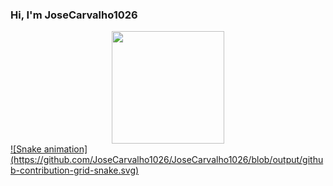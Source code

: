 ### Hi, I'm JoseCarvalho1026

<div align="center">
  <a href="https://github.com/JoseCarvalho1026">
  <img height="180em" src="https://github-readme-stats.vercel.app/api?username=JoseCarvalho1026&show_icons=true&theme=blue&include_all_commits=true&count_private=true"/>
</div>
  ![Snake animation](https://github.com/JoseCarvalho1026/JoseCarvalho1026/blob/output/github-contribution-grid-snake.svg)
